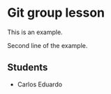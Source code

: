 Git group lesson
=================

This is an example.

Second line of the example.

Students
----------

- Carlos Eduardo
